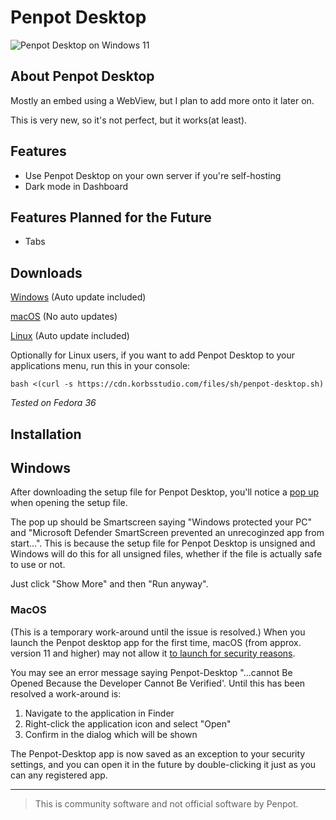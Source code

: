 # Penpot Desktop
![Penpot Desktop on Windows 11](https://user-images.githubusercontent.com/51213244/191418938-551f28fc-19c8-49fe-876b-22b2900f9286.png)

## About Penpot Desktop
Mostly an embed using a WebView, but I plan to add more onto it later on.

This is very new, so it's not perfect, but it works(at least).

## Features
- Use Penpot Desktop on your own server if you're self-hosting
- Dark mode in Dashboard

## Features Planned for the Future
 - Tabs

## Downloads
[Windows](https://updates.korbsstudio.com/penpot-desktop/penpot-desktop%20Setup%200.0.6.exe) (Auto update included)

[macOS](https://updates.korbsstudio.com/penpot-desktop/penpot-desktop-0.0.6.dmg) (No auto updates)

[Linux](https://updates.korbsstudio.com/penpot-desktop/penpot-desktop-0.0.6.AppImage) (Auto update included)

Optionally for Linux users, if you want to add Penpot Desktop to your applications menu, run this in your console:
```
bash <(curl -s https://cdn.korbsstudio.com/files/sh/penpot-desktop.sh)
```
*Tested on Fedora 36*

## Installation
## Windows
After downloading the setup file for Penpot Desktop, you'll notice a [pop up](https://i.imgur.com/yNjUYg7.png) when opening the setup file.

The pop up should be Smartscreen saying "Windows protected your PC" and "Microsoft Defender SmartScreen prevented an unrecoginzed app from start...". This is because the setup file for Penpot Desktop is unsigned and Windows will do this for all unsigned files, whether if the file is actually safe to use or not. 

Just click "Show More" and then "Run anyway".

### MacOS
(This is a temporary work-around until the issue is resolved.)
When you launch the Penpot desktop app for the first time, macOS (from approx. version 11 and higher) may not allow it [to launch for security reasons](https://support.apple.com/en-gb/guide/mac-help/mh40616/12.0/mac/12.0).

You may see an error message saying Penpot-Desktop "...cannot Be Opened Because the Developer Cannot Be Verified'. Until this has been resolved a work-around is:

1. Navigate to the application in Finder
2. Right-click the application icon and select "Open"
3. Confirm in the dialog which will be shown

The Penpot-Desktop app is now saved as an exception to your security settings, and you can open it in the future by double-clicking it just as you can any registered app.

---
> This is community software and not official software by Penpot. 